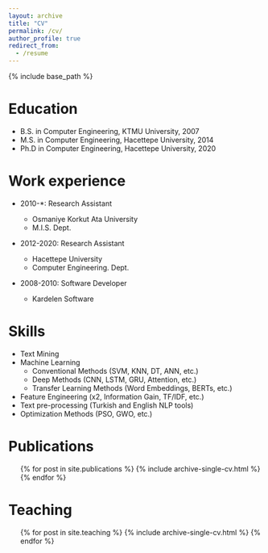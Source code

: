 ```yaml
---
layout: archive
title: "CV"
permalink: /cv/
author_profile: true
redirect_from:
  - /resume
---
```


{% include base_path %}

Education
======
* B.S. in Computer Engineering, KTMU University, 2007
* M.S. in Computer Engineering, Hacettepe University, 2014
* Ph.D in Computer Engineering, Hacettepe University, 2020

Work experience
======
* 2010-*: Research Assistant
  * Osmaniye Korkut Ata University
  * M.I.S. Dept.

* 2012-2020: Research Assistant
  * Hacettepe University
  * Computer Engineering. Dept.
  
* 2008-2010: Software Developer
  * Kardelen Software
  
Skills
======
* Text Mining
* Machine Learning
  * Conventional Methods (SVM, KNN, DT, ANN, etc.)
  * Deep Methods (CNN, LSTM, GRU, Attention, etc.)
  * Transfer Learning Methods (Word Embeddings, BERTs, etc.)
* Feature Engineering (x2, Information Gain, TF/IDF, etc.)
* Text pre-processing (Turkish and English NLP tools)
* Optimization Methods (PSO, GWO, etc.)

Publications
======
  <ul>{% for post in site.publications %}
    {% include archive-single-cv.html %}
  {% endfor %}</ul>


Teaching
======
  <ul>{% for post in site.teaching %}
    {% include archive-single-cv.html %}
  {% endfor %}</ul>
  
